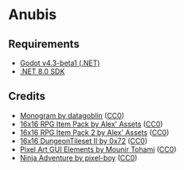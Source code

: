 # Anubis

## Requirements
- [Godot v4.3-beta1 (.NET)](https://godotengine.org/download/archive/4.3-beta1)
- [.NET 8.0 SDK](https://dotnet.microsoft.com/download/dotnet/8.0)

## Credits
- [Monogram by datagoblin](https://datagoblin.itch.io/monogram) ([CC0](https://creativecommons.org/publicdomain/zero/1.0/))
- [16x16 RPG Item Pack by Alex' Assets](https://alexs-assets.itch.io/16x16-rpg-item-pack) ([CC0](https://creativecommons.org/publicdomain/zero/1.0/))
- [16x16 RPG Item Pack 2 by Alex' Assets](https://alexs-assets.itch.io/16x16-rpg-item-pack-2) ([CC0](https://creativecommons.org/publicdomain/zero/1.0/))
- [16x16 DungeonTileset II by 0x72](https://0x72.itch.io/dungeontileset-ii) ([CC0](https://creativecommons.org/publicdomain/zero/1.0/))
- [Pixel Art GUI Elements by Mounir Tohami](https://mounirtohami.itch.io/pixel-art-gui-elements) ([CC0](https://creativecommons.org/publicdomain/zero/1.0/))
- [Ninja Adventure by pixel-boy](https://pixel-boy.itch.io/ninja-adventure-asset-pack) ([CC0](https://creativecommons.org/publicdomain/zero/1.0/))